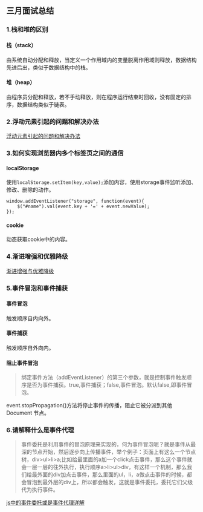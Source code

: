 ## 三月面试总结

### 1.栈和堆的区别

#### 栈（stack）

由系统自动分配和释放，当定义一个作用域内的变量脱离作用域则释放，数据结构先进后出，类似于数据结构中的栈。

#### 堆（heap）

由程序员分配和释放，若不手动释放，则在程序运行结束时回收，没有固定的排序，数据结构类似于链表。

### 2.浮动元素引起的问题和解决办法

[浮动元素引起的问题和解决办法](https://blog.mazey.net/903.html)

### 3.如何实现浏览器内多个标签页之间的通信

#### localStorage

使用`localStorage.setItem(key,value);`添加内容，使用storage事件监听添加、修改、删除的动作。

```
window.addEventListener("storage", function(event){
    $("#name").val(event.key + '=' + event.newValue);
});
```

#### cookie

动态获取cookie中的内容。

### 4.渐进增强和优雅降级

[渐进增强与优雅降级](https://segmentfault.com/a/1190000008860347)

### 5.事件冒泡和事件捕获

#### 事件冒泡

触发顺序自内向外。

#### 事件捕获

触发顺序自外向内。

#### 阻止事件冒泡

> 绑定事件方法（addEventListener）的第三个参数，就是控制事件触发顺序是否为事件捕获。true,事件捕获；false,事件冒泡。默认false,即事件冒泡。

event.stopPropagation()方法将停止事件的传播，阻止它被分派到其他 Document 节点。

### 6.请解释什么是事件代理

> 事件委托是利用事件的冒泡原理来实现的，何为事件冒泡呢？就是事件从最深的节点开始，然后逐步向上传播事件，举个例子：页面上有这么一个节点树，div>ul>li>a;比如给最里面的a加一个click点击事件，那么这个事件就会一层一层的往外执行，执行顺序a>li>ul>div，有这样一个机制，那么我们给最外面的div加点击事件，那么里面的ul，li，a做点击事件的时候，都会冒泡到最外层的div上，所以都会触发，这就是事件委托，委托它们父级代为执行事件。

[js中的事件委托或是事件代理详解](https://www.cnblogs.com/liugang-vip/p/5616484.html)
